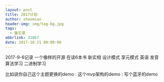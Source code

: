 ```yaml
---
layout: post
title: 2017计划
author: shaomiao
header-img: img/tag-bg.jpg
tags:
  - 备忘录
abbrlink: 31067
date: 2017-10-21 00:00:00
---
```

2017-9-6记录
一个像样的开源
在读6本书
新实相
设计模式 享元模式
英语 发音
算法学习
二进制学习



比如说你自己这个主题更换的demo
:
这个mvp架构的demo
:
写个蓝牙的demo
